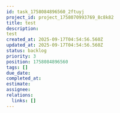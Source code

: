```yaml
---
id: task_1758084896560_2ftuyj
project_id: project_1758070993769_8c8k82
title: test
description: 
test
created_at: 2025-09-17T04:54:56.560Z
updated_at: 2025-09-17T04:54:56.560Z
status: backlog
priority: 3
position: 1758084896560
tags: []
due_date: 
completed_at: 
estimate: 
assignee: 
relations:
  links: []
---
```


